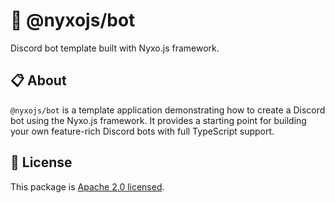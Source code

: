 # 🤖 @nyxojs/bot

Discord bot template built with Nyxo.js framework.

## 📋 About

`@nyxojs/bot` is a template application demonstrating how to create a Discord bot using the Nyxo.js framework. It
provides a starting point for building your own feature-rich Discord bots with full TypeScript support.

## 📜 License

This package is [Apache 2.0 licensed](LICENSE).